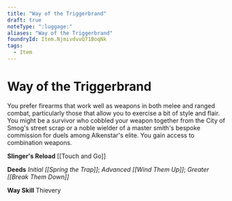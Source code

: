 ```yaml
---
title: "Way of the Triggerbrand"
draft: true
noteType: ":luggage:"
aliases: "Way of the Triggerbrand"
foundryId: Item.NjmivdvvQ71BoqNk
tags:
  - Item
---
```


# Way of the Triggerbrand

You prefer firearms that work well as weapons in both melee and ranged combat, particularly those that allow you to exercise a bit of style and flair. You might be a survivor who cobbled your weapon together from the City of Smog's street scrap or a noble wielder of a master smith's bespoke commission for duels among Alkenstar's elite. You gain access to combination weapons.

**Slinger's Reload** [[Touch and Go]]

**Deeds** _Initial [[Spring the Trap]]_; _Advanced [[Wind Them Up]]_; _Greater [[Break Them Down]]_

**Way Skill** Thievery
